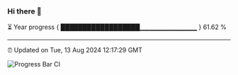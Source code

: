 ### Hi there 👋

⏳ Year progress { ██████████████████▁▁▁▁▁▁▁▁▁▁▁▁ } 61.62 %

---

⏰ Updated on Tue, 13 Aug 2024 12:17:29 GMT

![Progress Bar CI](https://github.com/Shyam-Makwana/GitHub-Actions-Demo/workflows/Progress%20Bar%20CI/badge.svg)
